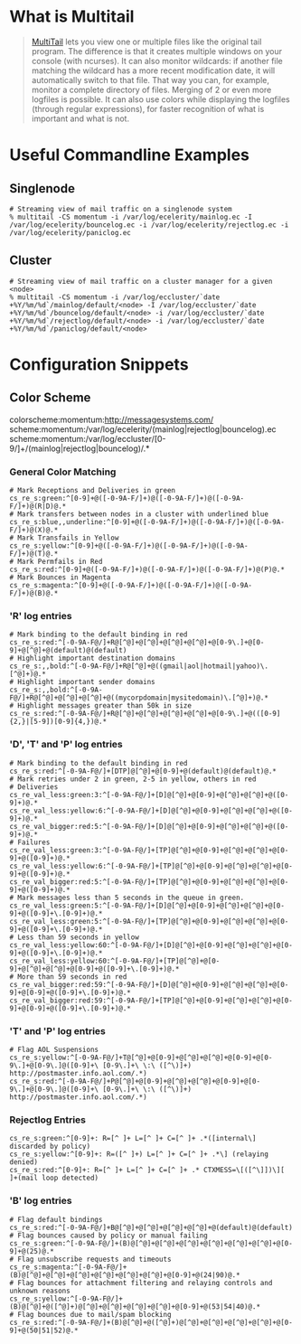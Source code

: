 # What is Multitail #

> [MultiTail](http://www.vanheusden.com/multitail/) lets you view one or multiple files like the original tail program. The difference is that it creates multiple windows on your console (with ncurses). It can also monitor wildcards: if another file matching the wildcard has a more recent modification date, it will automatically switch to that file. That way you can, for example, monitor a complete directory of files. Merging of 2 or even more logfiles is possible. It can also use colors while displaying the logfiles (through regular expressions), for faster recognition of what is important and what is not.

# Useful Commandline Examples #

## Singlenode ##

    # Streaming view of mail traffic on a singlenode system
    % multitail -CS momentum -i /var/log/ecelerity/mainlog.ec -I /var/log/ecelerity/bouncelog.ec -i /var/log/ecelerity/rejectlog.ec -i /var/log/ecelerity/paniclog.ec

## Cluster ##

    # Streaming view of mail traffic on a cluster manager for a given <node>
    % multitail -CS momentum -i /var/log/eccluster/`date +%Y/%m/%d`/mainlog/default/<node> -I /var/log/eccluster/`date +%Y/%m/%d`/bouncelog/default/<node> -i /var/log/eccluster/`date +%Y/%m/%d`/rejectlog/default/<node> -i /var/log/eccluster/`date +%Y/%m/%d`/paniclog/default/<node>
    

# Configuration Snippets #

## Color Scheme ##

colorscheme:momentum:http://messagesystems.com/
scheme:momentum:/var/log/ecelerity/(mainlog|rejectlog|bouncelog).ec
scheme:momentum:/var/log/eccluster/[0-9/]+/(mainlog|rejectlog|bouncelog)/.*
### General Color Matching ###
    # Mark Receptions and Deliveries in green
    cs_re_s:green:^[0-9]+@([-0-9A-F/]+)@([-0-9A-F/]+)@([-0-9A-F/]+)@(R|D)@.*
    # Mark transfers between nodes in a cluster with underlined blue
    cs_re_s:blue,,underline:^[0-9]+@([-0-9A-F/]+)@([-0-9A-F/]+)@([-0-9A-F/]+)@(X)@.*
    # Mark Transfails in Yellow
    cs_re_s:yellow:^[0-9]+@([-0-9A-F/]+)@([-0-9A-F/]+)@([-0-9A-F/]+)@(T)@.*
    # Mark Permfails in Red
    cs_re_s:red:^[0-9]+@([-0-9A-F/]+)@([-0-9A-F/]+)@([-0-9A-F/]+)@(P)@.*
    # Mark Bounces in Magenta
    cs_re_s:magenta:^[0-9]+@([-0-9A-F/]+)@([-0-9A-F/]+)@([-0-9A-F/]+)@(B)@.*



### 'R' log entries ###

    # Mark binding to the default binding in red
    cs_re_s:red:^[-0-9A-F@/]+R@[^@]+@[^@]+@[^@]+@[^@]+@[0-9\.]+@[0-9]+@[^@]+@(default)@(default)
    # Highlight important destination domains
    cs_re_s:,,bold:^[-0-9A-F@/]+R@[^@]+@((gmail|aol|hotmail|yahoo)\.[^@]+)@.*
    # Highlight important sender domains
    cs_re_s:,,bold:^[-0-9A-F@/]+R@[^@]+@[^@]+@[^@]+@((mycorpdomain|mysitedomain)\.[^@]+)@.*
    # Highlight messages greater than 50k in size
    cs_re_s:red:^[-0-9A-F@/]+R@[^@]+@[^@]+@[^@]+@[^@]+@[0-9\.]+@(([0-9]{2,}|[5-9])[0-9]{4,})@.*

### 'D', 'T' and 'P' log entries ###
    # Mark binding to the default binding in red
    cs_re_s:red:^[-0-9A-F@/]+[DTP]@[^@]+@[0-9]+@(default)@(default)@.*
    # Mark retries under 2 in green, 2-5 in yellow, others in red
    # Deliveries
    cs_re_val_less:green:3:^[-0-9A-F@/]+[D]@[^@]+@[0-9]+@[^@]+@[^@]+@([0-9]+)@.*
    cs_re_val_less:yellow:6:^[-0-9A-F@/]+[D]@[^@]+@[0-9]+@[^@]+@[^@]+@([0-9]+)@.*
    cs_re_val_bigger:red:5:^[-0-9A-F@/]+[D]@[^@]+@[0-9]+@[^@]+@[^@]+@([0-9]+)@.*
    # Failures
    cs_re_val_less:green:3:^[-0-9A-F@/]+[TP]@[^@]+@[0-9]+@[^@]+@[^@]+@[0-9]+@([0-9]+)@.*
    cs_re_val_less:yellow:6:^[-0-9A-F@/]+[TP]@[^@]+@[0-9]+@[^@]+@[^@]+@[0-9]+@([0-9]+)@.*
    cs_re_val_bigger:red:5:^[-0-9A-F@/]+[TP]@[^@]+@[0-9]+@[^@]+@[^@]+@[0-9]+@([0-9]+)@.*
    # Mark messages less than 5 seconds in the queue in green. 
    cs_re_val_less:green:5:^[-0-9A-F@/]+[D]@[^@]+@[0-9]+@[^@]+@[^@]+@[0-9]+@([0-9]+\.[0-9]+)@.*
    cs_re_val_less:green:5:^[-0-9A-F@/]+[TP]@[^@]+@[0-9]+@[^@]+@[^@]+@[0-9]+@([0-9]+\.[0-9]+)@.*
    # Less than 59 seconds in yellow
    cs_re_val_less:yellow:60:^[-0-9A-F@/]+[D]@[^@]+@[0-9]+@[^@]+@[^@]+@[0-9]+@([0-9]+\.[0-9]+)@.*
    cs_re_val_less:yellow:60:^[-0-9A-F@/]+[TP]@[^@]+@[0-9]+@[^@]+@[^@]+@[0-9]+@([0-9]+\.[0-9]+)@.*
    # More than 59 seconds in red
    cs_re_val_bigger:red:59:^[-0-9A-F@/]+[D]@[^@]+@[0-9]+@[^@]+@[^@]+@[0-9]+@[0-9]+@([0-9]+\.[0-9]+)@.*
    cs_re_val_bigger:red:59:^[-0-9A-F@/]+[TP]@[^@]+@[0-9]+@[^@]+@[^@]+@[0-9]+@[0-9]+@([0-9]+\.[0-9]+)@.*

### 'T' and 'P' log entries ###
    # Flag AOL Suspensions
    cs_re_s:yellow:^[-0-9A-F@/]+T@[^@]+@[0-9]+@[^@]+@[^@]+@[0-9]+@[0-9\.]+@[0-9\.]@([0-9]+\ [0-9\.]+\ \:\ ([^\)]+) http://postmaster.info.aol.com/.*)
    cs_re_s:red:^[-0-9A-F@/]+P@[^@]+@[0-9]+@[^@]+@[^@]+@[0-9]+@[0-9\.]+@[0-9\.]@([0-9]+\ [0-9\.]+\ \:\ ([^\)]+) http://postmaster.info.aol.com/.*)

### Rejectlog Entries ###
    cs_re_s:green:^[0-9]+: R=[^ ]+ L=[^ ]+ C=[^ ]+ .*([internal\] discarded by policy)
    cs_re_s:yellow:^[0-9]+: R=([^ ]+) L=[^ ]+ C=[^ ]+ .*\] (relaying denied)
    cs_re_s:red:^[0-9]+: R=[^ ]+ L=[^ ]+ C=[^ ]+ .* CTXMESS=\[([^\]])\][ ]+(mail loop detected)

### 'B' log entries
    # Flag default bindings
    cs_re_s:red:^[-0-9A-F@/]+B@[^@]+@[^@]+@[^@]+@[^@]+@(default)@(default)
    # Flag bounces caused by policy or manual failing
    cs_re_s:green:^[-0-9A-F@/]+(B)@[^@]+@[^@]+@[^@]+@[^@]+@[^@]+@[^@]+@[0-9]+@(25)@.*
    # Flag unsubscribe requests and timeouts
    cs_re_s:magenta:^[-0-9A-F@/]+(B)@[^@]+@[^@]+@[^@]+@[^@]+@[^@]+@[^@]+@[0-9]+@(24|90)@.*
    # Flag bounces for attachment filtering and relaying controls and unknown reasons
    cs_re_s:yellow:^[-0-9A-F@/]+(B)@[^@]+@([^@]+)@[^@]+@[^@]+@[^@]+@[^@]+@[0-9]+@(53|54|40)@.*
    # Flag bounces due to mail/spam blocking
    cs_re_s:red:^[-0-9A-F@/]+(B)@[^@]+@([^@]+)@[^@]+@[^@]+@[^@]+@[^@]+@[0-9]+@(50|51|52)@.*

